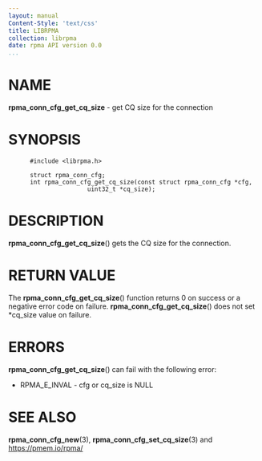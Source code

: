 ```yaml
---
layout: manual
Content-Style: 'text/css'
title: LIBRPMA
collection: librpma
date: rpma API version 0.0
...
```


[comment]: <> (SPDX-License-Identifier: BSD-3-Clause)
[comment]: <> (Copyright 2020, Intel Corporation)

NAME
====

**rpma\_conn\_cfg\_get\_cq\_size** - get CQ size for the connection

SYNOPSIS
========

          #include <librpma.h>

          struct rpma_conn_cfg;
          int rpma_conn_cfg_get_cq_size(const struct rpma_conn_cfg *cfg,
                          uint32_t *cq_size);

DESCRIPTION
===========

**rpma\_conn\_cfg\_get\_cq\_size**() gets the CQ size for the
connection.

RETURN VALUE
============

The **rpma\_conn\_cfg\_get\_cq\_size**() function returns 0 on success
or a negative error code on failure.
**rpma\_conn\_cfg\_get\_cq\_size**() does not set \*cq\_size value on
failure.

ERRORS
======

**rpma\_conn\_cfg\_get\_cq\_size**() can fail with the following error:

-   RPMA\_E\_INVAL - cfg or cq\_size is NULL

SEE ALSO
========

**rpma\_conn\_cfg\_new**(3), **rpma\_conn\_cfg\_set\_cq\_size**(3) and
https://pmem.io/rpma/
